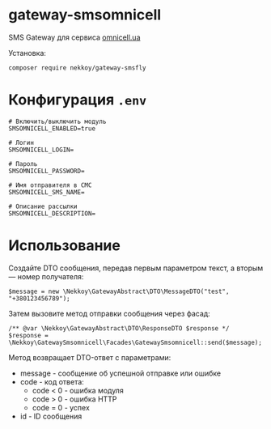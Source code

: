 # gateway-smsomnicell
SMS Gateway для сервиса [omnicell.ua](https://omnicell.ua)

Установка:
```
composer require nekkoy/gateway-smsfly
```

Конфигурация `.env`
===============
```
# Включить/выключить модуль
SMSOMNICELL_ENABLED=true

# Логин
SMSOMNICELL_LOGIN=

# Пароль
SMSOMNICELL_PASSWORD=

# Имя отправителя в СМС
SMSOMNICELL_SMS_NAME=

# Описание рассылки
SMSOMNICELL_DESCRIPTION=
```

Использование
===============

Создайте DTO сообщения, передав первым параметром текст, а вторым — номер получателя:
```
$message = new \Nekkoy\GatewayAbstract\DTO\MessageDTO("test", "+380123456789");
```

Затем вызовите метод отправки сообщения через фасад:
```
/** @var \Nekkoy\GatewayAbstract\DTO\ResponseDTO $response */
$response = \Nekkoy\GatewaySmsomnicell\Facades\GatewaySmsomnicell::send($message);
```

Метод возвращает DTO-ответ с параметрами:
 - message - сообщение об успешной отправке или ошибке
 - code - код ответа:
   - code < 0 - ошибка модуля
   - code > 0 - ошибка HTTP
   - code = 0 - успех
 - id - ID сообщения
